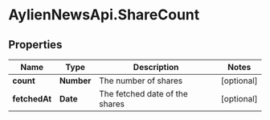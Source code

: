 # AylienNewsApi.ShareCount

## Properties
Name | Type | Description | Notes
------------ | ------------- | ------------- | -------------
**count** | **Number** | The number of shares | [optional] 
**fetchedAt** | **Date** | The fetched date of the shares | [optional] 


